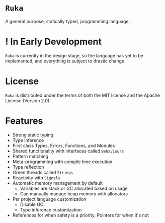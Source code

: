 # `Ruka`
A general purpose, statically typed, programming language.

# ! In Early Development
`Ruka` is currently in the design stage, so the language has yet to be implemented, and everything is subject to drastic change.

# License
`Ruka` is distributed under the terms of both the MIT license and the Apache License (Version 2.0).

# Features
- Strong static typing
- Type inference
- First class Types, Errors, Functions, and Modules
- Shared functionality with interfaces called `Behaviours`
- Pattern matching
- Meta-programming with compile time execution
- Type reflection
- Green threads called `Strings`
- Reactivity with `Signals`
- Automatic memory management by default
  - Variables are stack or GC allocated based on usage
  - Can manually manage heap memory with allocators
- Per project language customization
  - Disable GC
  - Type inference customization
- References for when safety is a priority, Pointers for when it's not
